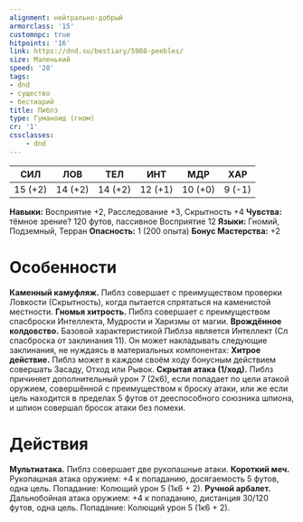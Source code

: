 ```yaml
---
alignment: нейтрально-добрый
armorclass: '15'
customnpc: true
hitpoints: '16'
link: https://dnd.su/bestiary/5908-peebles/
size: Маленький
speed: '20'
tags:
- dnd
- существо
- бестиарий
title: Пиблз
type: Гуманоид (гном)
cr: '1'
cssclasses:
    - dnd
---
```



| СИЛ | ЛОВ | ТЕЛ | ИНТ | МДР | ХАР |
|---|---|---|---|---|---|
| 15 (+2) | 14 (+2) | 14 (+2) | 12 (+1) | 10 (+0) | 9 (-1) |
**Навыки:** Восприятие +2, Расследование +3, Скрытность +4
**Чувства:** тёмное зрение? 120 футов, пассивное Восприятие 12
**Языки:** Гномий, Подземный, Терран
**Опасность:** 1 (200 опыта)
**Бонус Мастерства:** +2


# Особенности
**Каменный камуфляж.** Пиблз совершает с преимуществом проверки Ловкости (Скрытность), когда пытается спрятаться на каменистой местности.
**Гномья хитрость.** Пиблз совершает с преимуществом спасброски Интеллекта, Мудрости и Харизмы от магии.
**Врождённое колдовство.** Базовой характеристикой Пиблза является Интеллект (Сл спасброска от заклинания 11). Он может накладывать следующие заклинания, не нуждаясь в материальных компонентах:
**Хитрое действие.** Пиблз может в каждом своём ходу бонусным действием совершать Засаду, Отход или Рывок.
**Скрытая атака (1/ход).** Пиблз причиняет дополнительный урон 7 (2к6), если попадает по цели атакой оружием, совершённой с преимуществом к броску атаки, или же если цель находится в пределах 5 футов от дееспособного союзника шпиона, и шпион совершал бросок атаки без помехи.


# Действия
**Мультиатака.** Пиблз совершает две рукопашные атаки.
**Короткий меч.** Рукопашная атака оружием: +4 к попаданию, досягаемость 5 футов, одна цель. Попадание: Колющий урон 5 (1к6 + 2).
**Ручной арбалет.** Дальнобойная атака оружием: +4 к попаданию, дистанция 30/120 футов, одна цель. Попадание: Колющий урон 5 (1к6 + 2).
